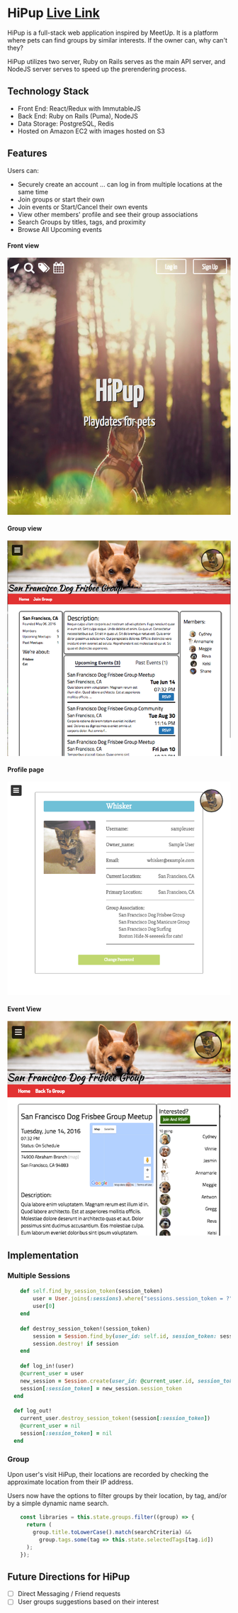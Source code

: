 # HiPup [Live Link](http://hipup.co)
HiPup is a full-stack web application inspired by MeetUp. It is a platform where pets can find groups by similar interests. If the owner can, why can't they?

HiPup utilizes two server, Ruby on Rails serves as the main API server, and NodeJS server serves to speed up the prerendering process.

## Technology Stack
- Front End: React/Redux with ImmutableJS
- Back End: Ruby on Rails (Puma), NodeJS
- Data Storage: PostgreSQL, Redis
- Hosted on Amazon EC2 with images hosted on S3

## Features
Users can:

* Securely create an account
... can log in from multiple locations at the same time
* Join groups or start their own
* Join events or Start/Cancel their own events
* View other members' profile and see their group associations
* Search Groups by titles, tags, and proximity
* Browse All Upcoming events

#### Front view
![Front-page]

#### Group view
![Group-page]

#### Profile page
![Profile-page]

#### Event View
![Event-page]

## Implementation
### Multiple Sessions
```ruby
	def self.find_by_session_token(session_token)
		user = User.joins(:sessions).where("sessions.session_token = ?", session_token)
		user[0]
	end

	def destroy_session_token!(session_token)
		session = Session.find_by(user_id: self.id, session_token: session_token)
		session.destroy! if session
	end

	def log_in!(user)
    @current_user = user
    new_session = Session.create(user_id: @current_user.id, session_token: Session.generate_session_token)
  	session[:session_token] = new_session.session_token
  end

  def log_out!
  	current_user.destroy_session_token!(session[:session_token])
  	@current_user = nil
  	session[:session_token] = nil
  end
```
### Group
Upon user's visit HiPup, their locations are recorded by checking the approximate location from their IP address.

Users now have the options to filter groups by their location, by tag, and/or by a simple dynamic name search.

```javascript
    const libraries = this.state.groups.filter((group) => {
      return (
        group.title.toLowerCase().match(searchCriteria) &&
          group.tags.some(tag => this.state.selectedTags[tag.id])
      );
    });
```

## Future Directions for HiPup
- [ ] Direct Messaging / Friend requests
- [ ] User groups suggestions based on their interest

[Front-page]: ./docs/images/Front-page.png
[Group-page]: ./docs/images/Group-page.png
[Profile-page]: ./docs/images/profile-page.png
[Event-page]: ./docs/images/Event-page.png